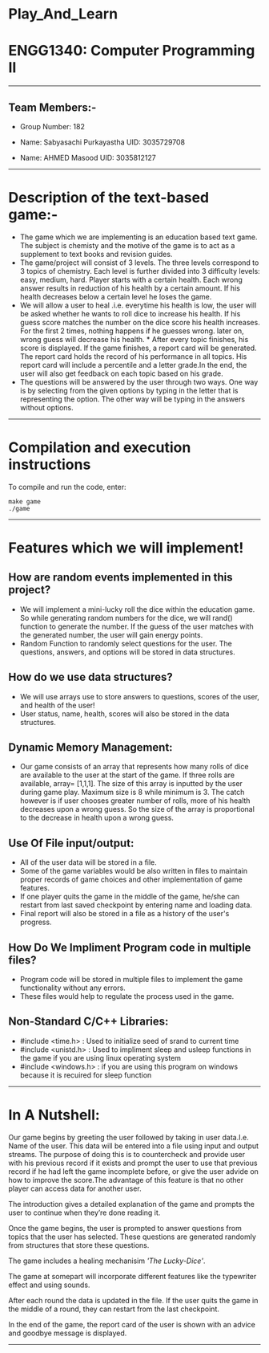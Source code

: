 # Play_And_Learn

# ENGG1340: Computer Programming II

______________________________________________________________________________________________________________________________________________________________________

## Team Members:-

* Group Number:  182

* Name: Sabyasachi Purkayastha
  UID: 3035729708

* Name: AHMED Masood
  UID: 3035812127
______________________________________________________________________________________________________________________________________________________________________

# Description of the text-based game:-

* The game which we are implementing is an education based text game. The subject is chemisty and the motive of the game is to act as a supplement to text books and revision guides.
* The game/project will consist of 3 levels. The three levels correspond to 3 topics of chemistry. Each level is further divided into 3 difficulty levels: easy, medium, hard. Player starts with a certain health. Each wrong answer results in reduction of his health by a certain amount. If his health decreases below a certain level he loses the game. 
* We will allow a user to heal .i.e. everytime his health is low, the user will be asked whether he wants to roll dice to increase his health. If his guess score matches the number on the dice score his health increases. For the first 2 times, nothing happens if he guesses wrong. later on, wrong guess will decrease his health.  * After every topic finishes, his score is displayed. If the game finishes, a report card will be generated. The report card holds the record of his performance in all topics. His report card will include a percentile and a letter grade.In the end, the user will also get feedback on each topic based on his grade.
* The questions will be answered by the user through two ways. One way is by selecting from the given options by typing in the letter that is representing the option. The other way will be typing in the answers without options.

______________________________________________________________________________________________________________________________________________________________________

# Compilation and execution instructions

To compile and run the code, enter:

```
make game
./game

```
______________________________________________________________________________________________________________________________________________________________________


# Features which we will implement!

## How are random events implemented in this project?

* We will implement a mini-lucky roll the dice within the education game. So while generating random numbers for the dice, we will rand() function to generate the number. If the guess of the user matches with the generated number, the user will gain energy points. 
* Random Function to randomly select questions for the user. The questions, answers, and options will be stored in data structures. 

## How do we use data structures?

* We will use arrays use to store answers to questions, scores of the user, and health of the user!
* User status, name, health, scores will also be stored in the data structures.

## Dynamic Memory Management:
* Our game consists of an array that represents how many rolls of dice are available to the user at the start of the game. If three rolls are available, array= [1,1,1]. The size of this array is inputted by the user during game play. Maximum size is 8 while minimum is 3. The catch however is if user chooses greater number of rolls, more of his health decreases upon a wrong guess. So the size of the array is proportional to the decrease in health upon a wrong guess.

## Use Of File input/output:
 * All of the user data will be stored in a file.
 * Some of the game variables would be also written in files to maintain proper records of game choices and other implementation of game features.
 * If one player quits the game in the middle of the game, he/she can restart from last saved checkpoint by entering name and loading data.
 * Final report will also be stored in a file as a history of the user's progress.

## How Do We Impliment Program code in multiple files?
 * Program code will be stored in multiple files to implement the game functionality without any errors.
 * These files would help to regulate the process used in the game.
 
## Non-Standard C/C++ Libraries:

* #include <time.h> : Used to initialize seed of srand to current time
* #include <unistd.h> : Used to impliment sleep and usleep functions in the game if you are using linux   operating system
* #include <windows.h> : if you are using this program on windows because it is recuired for sleep function

_____________________________________________________________________________________________________________________________________________________________________

# In A Nutshell:

Our game begins by greeting the user followed by taking in user data.I.e. Name of the user. This data will be entered into a file using input and output streams. The purpose of doing this is to countercheck and provide user with his previous record if it exists and prompt the user to use that previous record if he had left the game incomplete before, or give the user advide on how to improve the score.The advantage of this feature is that no other player can access data for another user. 

The introduction gives a detailed explanation of the game and prompts the user to continue when they’re done reading it.

Once the game begins, the user is prompted to answer questions from topics that the user has selected. These questions are generated randomly from structures that store these questions.

The game includes a healing mechanisim *'The Lucky-Dice'*.

The game at somepart will incorporate different features like the typewriter effect and using sounds.

After each round the data is updated in the file. If the user quits the game in the middle of a round, they can restart from the last checkpoint.

In the end of the game, the report card of the user is shown with an advice and goodbye message is displayed. 

______________________________________________________________________________________________________________________________________________________________________
